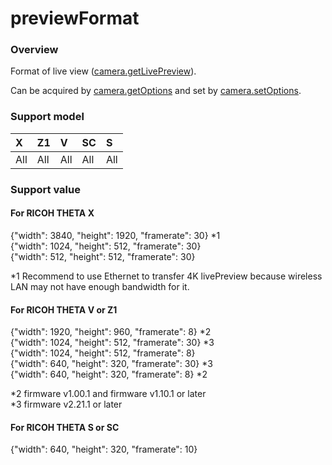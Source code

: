 # previewFormat

### Overview

Format of live view ([camera.getLivePreview](../commands/camera.get_live_preview.md)).

Can be acquired by [camera.getOptions](../commands/camera.get_options.md) and set by [camera.setOptions](../commands/camera.set_options.md).

### Support model

| X | Z1 | V | SC | S |
|:--|:--|:--|:--|:--|
| All | All | All | All | All |

### Support value

#### For RICOH THETA X

{"width": 3840, "height": 1920, "framerate": 30} \*1  
{"width": 1024, "height": 512, "framerate": 30}  
{"width": 512, "height": 512, "framerate": 30}  

\*1 Recommend to use Ethernet to transfer 4K livePreview because wireless LAN may not have enough bandwidth for it.  

#### For RICOH THETA V or Z1

{"width": 1920, "height": 960, "framerate": 8} \*2  
{"width": 1024, "height": 512, "framerate": 30} \*3  
{"width": 1024, "height": 512, "framerate": 8}  
{"width": 640, "height": 320, "framerate": 30} \*3  
{"width": 640, "height": 320, "framerate": 8} \*2  

\*2 firmware v1.00.1 and firmware v1.10.1 or later  
\*3 firmware v2.21.1 or later  

#### For RICOH THETA S or SC

{"width": 640, "height": 320, "framerate": 10}  
